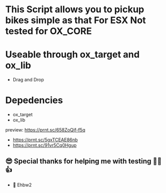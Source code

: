 # This Script allows you to pickup bikes simple as that For ESX Not tested for OX_CORE

# Useable through ox_target and ox_lib

* Drag and Drop

# Depedencies
- ox_target
- ox_lib

preview: https://prnt.sc/658ZoQjf-f5q
- https://prnt.sc/5gxTCEAE86nb
- https://prnt.sc/91vr5Cq0Hgup
## 😎 Special thanks for helping me with testing 👊😉👍
- 💪 Ehbw2
